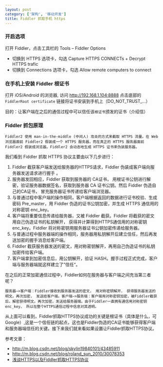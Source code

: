 ```yaml
---
layout: post
category: ['架构', '移动开发']
title: Fiddler 抓取手机 https
---
```


### 开启选项

打开 Fiddler，点击工具栏的 Tools – Fiddler Options

- 切换到 HTTPS 选项卡，勾选 Capture HTTPS CONNECTs + Decrypt HTTPS trafic
- 切换到 Connections 选项卡，勾选 Allow remote computers to connect

### 在手机上安装 Fiddler 根证书

打开 iOS/Android 的浏览器, 访问 http://192.168.1.104:8888
点击底部的 `FiddlerRoot certificate` 链接将证书安装到手机上（DO_NOT_TRUST_...）

目的：让客户端在之后的通信过程中可以信任该`根证书`颁发的证书（介绍信）

### Fiddler 抓包原理

`Fiddler2 使用 man-in-the-middle (中间人) 攻击的方式来截取 HTTPS 流量。在 Web 浏览器面前 Fiddler2 假装成一个 HTTPS 服务器，而在真正的 HTTPS 服务器面前 Fiddler2 假装成浏览器。Fiddler2 会动态地生成 HTTPS 证书来伪装服务器。`

我们看到 Fiddler 抓取 HTTPS 协议主要由以下几步进行：

1. Fiddler 截获客户端发送给服务器的HTTPS请求，Fiddler 伪装成客户端向服务器发送请求进行握手 。
2. 服务器发回相应，Fiddler 获取到服务器的 CA证书， 用根证书公钥进行解密，验证服务器数据签名，获取到服务器 CA 证书公钥。然后 Fiddler 伪造自己的CA证书， 冒充服务器证书传递给客户端浏览器。
3. 与普通过程中客户端的操作相同，客户端根据返回的数据进行证书校验、生成密码 Pre_master，用 Fiddler 伪造的证书公钥加密，并生成 HTTPS 通信用的对称密钥 enc_key。
4. 客户端将重要信息传递给服务器，又被 Fiddler 截获。Fiddler 将截获的密文用自己伪造证书的私钥解开， 获得并计算得到HTTPS通信用的对称密钥 enc_key。Fiddler 将对称密钥用服务器证书公钥加密传递给服务器。
5. 与普通过程中服务器端的操作相同，服务器用私钥解开后建立信任，然后再发送加密的握手消息给客户端。
6. Fiddler 截获服务器发送的密文，用对称密钥解开，再用自己伪造证书的私钥加密传给客户端。
7. 客户端拿到加密信息后，用公钥解开，验证 HASH。握手过程正式完成，客户端与服务器端就这样建立了”信任“。

在之后的正常加密通信过程中，Fiddler如何在服务器与客户端之间充当第三者呢？

`服务器—>客户端：Fiddler接收到服务器发送的密文， 用对称密钥解开， 获得服务器发送的明文。再次加密， 发送给客户端。客户端—>服务端：客户端用对称密钥加密，被Fiddler截获后，解密获得明文。再次加密，发送给服务器端。由于Fiddler一直拥有通信用对称密钥enc_key， 所以在整个HTTPS通信过程中信息对其透明。`

从上面可以看到，Fiddler抓取HTTPS协议成功的关键是根证书（具体是什么，可Google）,这是一个信任链的起点，这也是Fiddler伪造的CA证书能够获得客户端和服务器端信任的关键。接下来我们就来看如果设置让Fiddler抓取HTTPS协议。

参考文章：

- <http://m.blog.csdn.net/blog/skylin19840101/43485911>
- <http://m.blog.csdn.net/blog/roland_sun_2010/30078353>
- [浅谈HTTPS以及Fiddler抓取HTTPS协议](http://www.jianshu.com/p/54dd21c50f21)